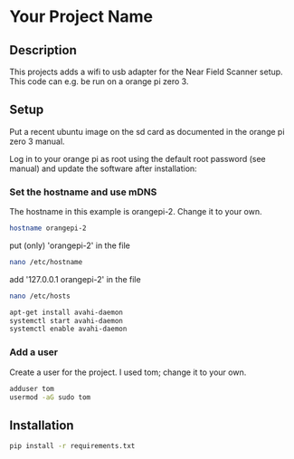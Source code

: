 # Your Project Name

## Description
This projects adds a wifi to usb adapter for the Near Field Scanner setup. This code can e.g. be run on a orange pi zero 3.

## Setup
Put a recent ubuntu image on the sd card as documented in the orange pi zero 3 manual.

Log in to your orange pi as root using the default root password (see manual) and update the software after installation:

### Set the hostname and use mDNS
The hostname in this example is orangepi-2. Change it to your own.

```bash
hostname orangepi-2
```

put (only) 'orangepi-2' in the file
```bash
nano /etc/hostname
```

add '127.0.0.1 orangepi-2' in the file
```bash
nano /etc/hosts
```

```bash
apt-get install avahi-daemon
systemctl start avahi-daemon
systemctl enable avahi-daemon
```

### Add a user
Create a user for the project. I used tom; change it to your own.

```bash
adduser tom
usermod -aG sudo tom
```


## Installation
```bash
pip install -r requirements.txt
```